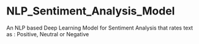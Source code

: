 # NLP_Sentiment_Analysis_Model
An NLP based Deep Learning Model for Sentiment Analysis that rates text as : Positive, Neutral or Negative
